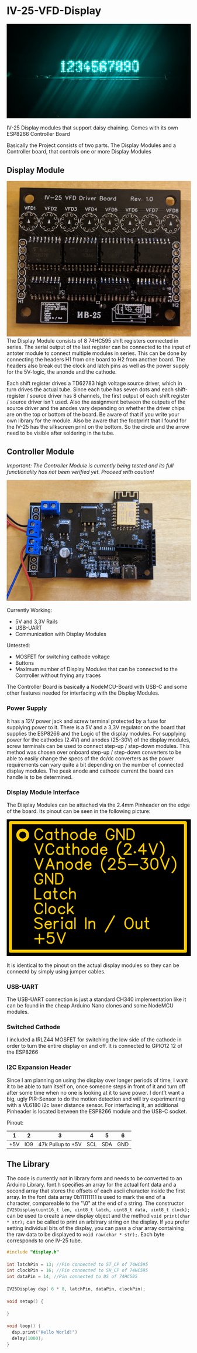 # IV-25-VFD-Display
![Display Module](images/display2.jpg)

IV-25 Display modules that support daisy chaining. Comes with its own ESP8266 Controller Board

Basically the Project consists of two parts. The Display Modules and a Controller board, that controls one or more Display Modules

## Display Module
![Display Module](images/display-module.jpg)
The Display Module consists of 8 74HC595 shift registers connected in series. The serial output of the last register can be connected to the input of antoter module to connect multiple modules in series. This can be done by connecting the headers H1 from one board to H2 from another board.
The headers also break out the clock and latch pins as well as the power supply for the 5V-logic, the anonde and the cathode.

Each shift register drives a TD62783 high voltage source driver, which in turn drives the actual tube.
Since each tube has seven dots and each shift-register / source driver has 8 channels, the first output of each shift register / source driver isn't used. Also the assignment between the outputs of the source driver and the anodes vary depending on whether the driver chips are on the top or bottom of the board. Be aware of that if you write your own library for the module. Also be aware that the footprint that I found for the IV-25 has the silkscreen print on the bottom. So the circle and the arrow need to be visible after soldering in the tube.

## Controller Module
*Important: The Controller Module is currently being tested and its full functionality has not been verified yet. Proceed with caution!*

![Controller PCB](images/controller.jpg)

Currently Working:
* 5V and 3,3V Rails
* USB-UART
* Communication with Display Modules

Untested:
* MOSFET for switching cathode voltage
* Buttons
* Maximum number of Display Modules that can be connected to the Controller without frying any traces

The Controller Board is basically a NodeMCU-Board with USB-C and some other features needed for interfacing with the Display Modules.

### Power Supply
It has a 12V power jack and screw terminal  protected by a fuse for supplying power to it. There is a 5V and a 3,3V regulator on the board that supplies the ESP8266 and the Logic of the display modules. For supplying power for the cathodes (2.4V) and anodes (25-30V) of the display modules, screw terminals can be used to connect step-up / step-down modules. This method was chosen over onboard step-up / step-down converters to be able to easily change the specs of the dc/dc converters as the power requirements can vary quite a bit depending on the number of connected display modules. The peak anode and cathode current the board can handle is to be determined.

### Display Module Interface

The Display Modules can be attached via the 2.4mm Pinheader on the edge of the board.
Its pinout can be seen in the following picture:

![Pinout of the Display Module Interface](images/display-module-pinout.png)

It is identical to the pinout on the actual display modules so they can be connectd by simply using jumper cables.

### USB-UART
The USB-UART connection is just a standard CH340 implementation like it can be found in the cheap Arduino Nano clones and some NodeMCU modules.

### Switched Cathode
I included a IRLZ44 MOSFET for switching the low side of the cathode in order to turn the entire display on and off. It is connected to GPIO12 12 of the ESP8266

### I2C Expansion Header
Since I am planning on using the display over longer periods of time, I want it to be able to turn itself on, once someone steps in front of it and turn off after some time when no one is looking at it to save power. I dont't want a big, ugly PIR-Sensor to do the motion detection and will try experimenting with a VL6180 i2c laser distance sensor. For interfacing it, an additional Pinheader is located between the ESP8266 module and the USB-C socket.

Pinout:

| 1   | 2   |         3         | 4   | 5   | 6   |
|-----|-----|-------------------|-----|-----|-----|
| +5V | IO9 | 47k Pullup to +5V | SCL | SDA | GND |

## The Library

The code is currently not in library form and needs to be converted to an Arduino Library. font.h specifies an array for the actual font data and a second array that stores the offsets of each ascii character inside the first array. In the font data array 0b11111111 is used to mark the end of a character, compareable to the "\0" at the end of a string. The constructor `IV25Display(uint16_t len, uint8_t latch, uint8_t data, uint8_t clock);` can be used to create a new display object and the method   `void print(char * str);` can be called to print an arbitrary string on the display. If you prefer setting individual bits of the display, you can pass a char array containing the raw data to be displayed to `void raw(char * str);`. Each byte corresponds to one IV-25 tube.

``` C++
#include "display.h"

int latchPin = 13; //Pin connected to ST_CP of 74HC595
int clockPin = 16; //Pin connected to SH_CP of 74HC595
int dataPin = 14; //Pin connected to DS of 74HC595

IV25Display dsp( 6 * 8, latchPin, dataPin, clockPin);

void setup() {

}

void loop() {
  dsp.print("Hello World!")
  delay(1000);
}
```
